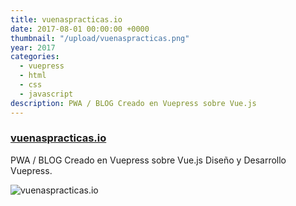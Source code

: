 ```yaml
---
title: vuenaspracticas.io
date: 2017-08-01 00:00:00 +0000
thumbnail: "/upload/vuenaspracticas.png"
year: 2017
categories:
  - vuepress
  - html
  - css
  - javascript
description: PWA / BLOG Creado en Vuepress sobre Vue.js
---
```


### [vuenaspracticas.io](https://vuenaspracticas.io/)

PWA / BLOG Creado en Vuepress sobre Vue.js
Diseño y Desarrollo Vuepress.

![vuenaspracticas.io](/upload/vuenaspracticas.png)
